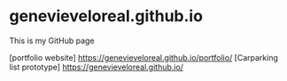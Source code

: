 # genevieveloreal.github.io
This is my GitHub page

[portfolio website] https://genevieveloreal.github.io/portfolio/ 
[Carparking list prototype] https://genevieveloreal.github.io/
